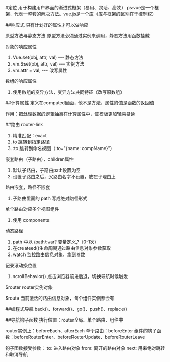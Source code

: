 #定位
用于构建用户界面的渐进式框架（易用、灵活、高效）
ps:vue是一个框架，代表一整套的解决方法。vue.js是一个库（库与框架的区别在于控制权）

##响应式
只有计划好的属性才可以做响应

原型方法与静态方法
原型方法必须通过实例来调用，静态方法用函数挂载

对象的响应属性
1. Vue.set(obj, attr, val) --- 静态方法
2. vm.$set(obj, attr, val) --- 实例方法
3. vm.attr = val; --- 改写属性

数组的响应属性
1. 使用数组的变异方法，变异方法共同特征（改写原数组）


##计算属性
定义在computed里面，他不是方法，属性的值是函数的返回值

作用：把处理数据的逻辑抽离在计算属性中，使模版更加轻易易读



##路由
rooter-link
1. 精准匹配：exact
2. to 跳转到指定路径
3. :to 跳转到命名视图（:to="{name: compName}"）

嵌套路由（子路由），children属性
1. 默认子路由，子路由path设置为空
2. 设置子路由之后，父路由名字不设置，放在子理由上

路由嵌套，路径不嵌套
1. 子路由里面的 path 写成绝对路径形式

单个路由对应多个视图组件
1. 使用 components

动态路径
1. path 中以 /path/:var? 变量定义,?（0-1次）
2. 在createed()生命周期通过路由信息对象参数获取
3. watch 监控路由信息对象，拿到参数

记录滚动条位置
1. scrollBehavior() 点击浏览器前进后退，切换导航时候触发

$router router实例对象

$route 当前激活的路由信息对象，每个组件实例都会有

##编程式导航
back()、forward()、go()、push()、replace()

##导航钩子函数
执行位置：router全局、单个路由、组件中

router实例上：beforeEach、afterEach
单个路由：beforeEnter
组件的钩子函数：beforeRouterEnter、beforeRouterUpdate、beforeRouterLeave

钩子函数接受参数：
to: 进入路由对象
from: 离开的路由对象
next: 用来绝对跳转和取消导航

